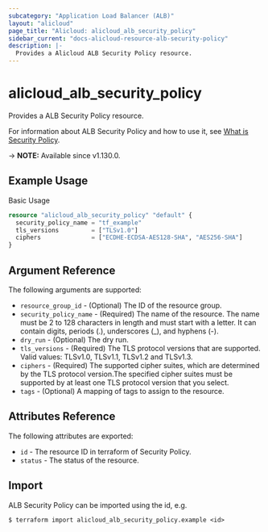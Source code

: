 ```yaml
---
subcategory: "Application Load Balancer (ALB)"
layout: "alicloud"
page_title: "Alicloud: alicloud_alb_security_policy"
sidebar_current: "docs-alicloud-resource-alb-security-policy"
description: |-
  Provides a Alicloud ALB Security Policy resource.
---
```


# alicloud_alb_security_policy

Provides a ALB Security Policy resource.

For information about ALB Security Policy and how to use it, see [What is Security Policy](https://www.alibabacloud.com/help/en/slb/application-load-balancer/developer-reference/api-alb-2020-06-16-createsecuritypolicy).

-> **NOTE:** Available since v1.130.0.

## Example Usage

Basic Usage

```terraform
resource "alicloud_alb_security_policy" "default" {
  security_policy_name = "tf_example"
  tls_versions         = ["TLSv1.0"]
  ciphers              = ["ECDHE-ECDSA-AES128-SHA", "AES256-SHA"]
}
```

## Argument Reference

The following arguments are supported:

* `resource_group_id` - (Optional) The ID of the resource group.
* `security_policy_name` - (Required) The name of the resource. The name must be 2 to 128 characters in length and must start with a letter. It can contain digits, periods (.), underscores (_), and hyphens (-).
* `dry_run` - (Optional) The dry run.
* `tls_versions` - (Required) The TLS protocol versions that are supported. Valid values: TLSv1.0, TLSv1.1, TLSv1.2 and TLSv1.3.
* `ciphers` - (Required) The supported cipher suites, which are determined by the TLS protocol version.The specified cipher suites must be supported by at least one TLS protocol version that you select. 
* `tags` - (Optional) A mapping of tags to assign to the resource.
## Attributes Reference

The following attributes are exported:

* `id` - The resource ID in terraform of Security Policy.
* `status` - The status of the resource.

## Import

ALB Security Policy can be imported using the id, e.g.

```shell
$ terraform import alicloud_alb_security_policy.example <id>
```
